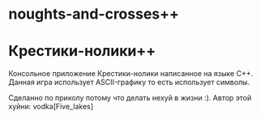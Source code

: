 # noughts-and-crosses++
# Крестики-нолики++

Консольное приложение Крестики-нолики написанное на языке C++. 
Данная игра использует ASCII-графику то есть использует символы.

Сделанно по приколу потому что делать нехуй в жизни :).
Автор этой хуйни: vodka[Five_lakes]

